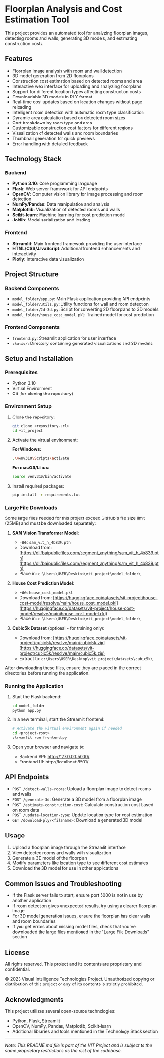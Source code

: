 # Floorplan Analysis and Cost Estimation Tool

This project provides an automated tool for analyzing floorplan images, detecting rooms and walls, generating 3D models, and estimating construction costs.

## Features

- Floorplan image analysis with room and wall detection
- 3D model generation from 2D floorplans
- Construction cost estimation based on detected rooms and area
- Interactive web interface for uploading and analyzing floorplans
- Support for different location types affecting construction costs
- Downloadable 3D models in PLY format
- Real-time cost updates based on location changes without page reloading
- Intelligent room detection with automatic room type classification
- Dynamic area calculation based on detected room sizes
- Cost breakdown by room type and area
- Customizable construction cost factors for different regions
- Visualization of detected walls and room boundaries
- Thumbnail generation for quick previews
- Error handling with detailed feedback

## Technology Stack

### Backend

- **Python 3.10**: Core programming language
- **Flask**: Web server framework for API endpoints
- **OpenCV**: Computer vision library for image processing and room detection
- **NumPy/Pandas**: Data manipulation and analysis
- **Matplotlib**: Visualization of detected rooms and walls
- **Scikit-learn**: Machine learning for cost prediction model
- **Joblib**: Model serialization and loading

### Frontend

- **Streamlit**: Main frontend framework providing the user interface
- **HTML/CSS/JavaScript**: Additional frontend enhancements and interactivity
- **Plotly**: Interactive data visualization

## Project Structure

### Backend Components

- `model_folder/app.py`: Main Flask application providing API endpoints
- `model_folder/utils.py`: Utility functions for wall and room detection
- `model_folder/2d-3d.py`: Script for converting 2D floorplans to 3D models
- `model_folder/house_cost_model.pkl`: Trained model for cost prediction

### Frontend Components

- `frontend.py`: Streamlit application for user interface
- `static/`: Directory containing generated visualizations and 3D models

## Setup and Installation

### Prerequisites

- Python 3.10
- Virtual Environment
- Git (for cloning the repository)

### Environment Setup

1. Clone the repository:
   ```bash
   git clone <repository-url>
   cd vit_project
   ```

2. Activate the virtual environment:
   
   **For Windows:**
   ```bash
   .\venv310\Scripts\activate
   ```
   
   **For macOS/Linux:**
   ```bash
   source venv310/bin/activate
   ```

3. Install required packages:
   ```bash
   pip install -r requirements.txt
   ```

### Large File Downloads

Some large files needed for this project exceed GitHub's file size limit (25MB) and must be downloaded separately:

1. **SAM Vision Transformer Model**:
   - File: `sam_vit_h_4b839.pth`
   - Download from: [https://dl.fbaipublicfiles.com/segment_anything/sam_vit_h_4b839.pth](https://dl.fbaipublicfiles.com/segment_anything/sam_vit_h_4b839.pth)
   - Place in: `c:\Users\USER\Desktop\vit_project\model_folder\`

2. **House Cost Prediction Model**:
   - File: `house_cost_model.pkl`
   - Download from: [https://huggingface.co/datasets/vit-project/house-cost-model/resolve/main/house_cost_model.pkl](https://huggingface.co/datasets/vit-project/house-cost-model/resolve/main/house_cost_model.pkl)
   - Place in: `c:\Users\USER\Desktop\vit_project\model_folder\`

3. **Cubic5k Dataset** (optional - for training only):
   - Download from: [https://huggingface.co/datasets/vit-project/cubic5k/resolve/main/cubic5k.zip](https://huggingface.co/datasets/vit-project/cubic5k/resolve/main/cubic5k.zip)
   - Extract to: `c:\Users\USER\Desktop\vit_project\datasets\cubic5k\`

After downloading these files, ensure they are placed in the correct directories before running the application.

### Running the Application

1. Start the Flask backend:
   ```bash
   cd model_folder
   python app.py
   ```

2. In a new terminal, start the Streamlit frontend:
   ```bash
   # Activate the virtual environment again if needed
   cd <project-root>
   streamlit run frontend.py
   ```

3. Open your browser and navigate to:
   - Backend API: http://127.0.0.1:5000/
   - Frontend UI: http://localhost:8501/

## API Endpoints

- `POST /detect-walls-rooms`: Upload a floorplan image to detect rooms and walls
- `POST /generate-3d`: Generate a 3D model from a floorplan image
- `POST /estimate-construction-cost`: Calculate construction cost based on room data
- `POST /update-location-type`: Update location type for cost estimation
- `GET /download-ply/<filename>`: Download a generated 3D model

## Usage

1. Upload a floorplan image through the Streamlit interface
2. View detected rooms and walls with visualization
3. Generate a 3D model of the floorplan
4. Modify parameters like location type to see different cost estimates
5. Download the 3D model for use in other applications

## Common Issues and Troubleshooting

- If the Flask server fails to start, ensure port 5000 is not in use by another application
- If room detection gives unexpected results, try using a clearer floorplan image
- For 3D model generation issues, ensure the floorplan has clear walls and room boundaries
- If you get errors about missing model files, check that you've downloaded the large files mentioned in the "Large File Downloads" section

## License

All rights reserved. This project and its contents are proprietary and confidential.

© 2023 Visual Intelligence Technologies Project. Unauthorized copying or distribution of this project or any of its contents is strictly prohibited.

## Acknowledgments

This project utilizes several open-source technologies:
- Python, Flask, Streamlit
- OpenCV, NumPy, Pandas, Matplotlib, Scikit-learn
- Additional libraries and tools mentioned in the Technology Stack section

---

*Note: This README.md file is part of the VIT Project and is subject to the same proprietary restrictions as the rest of the codebase.*

